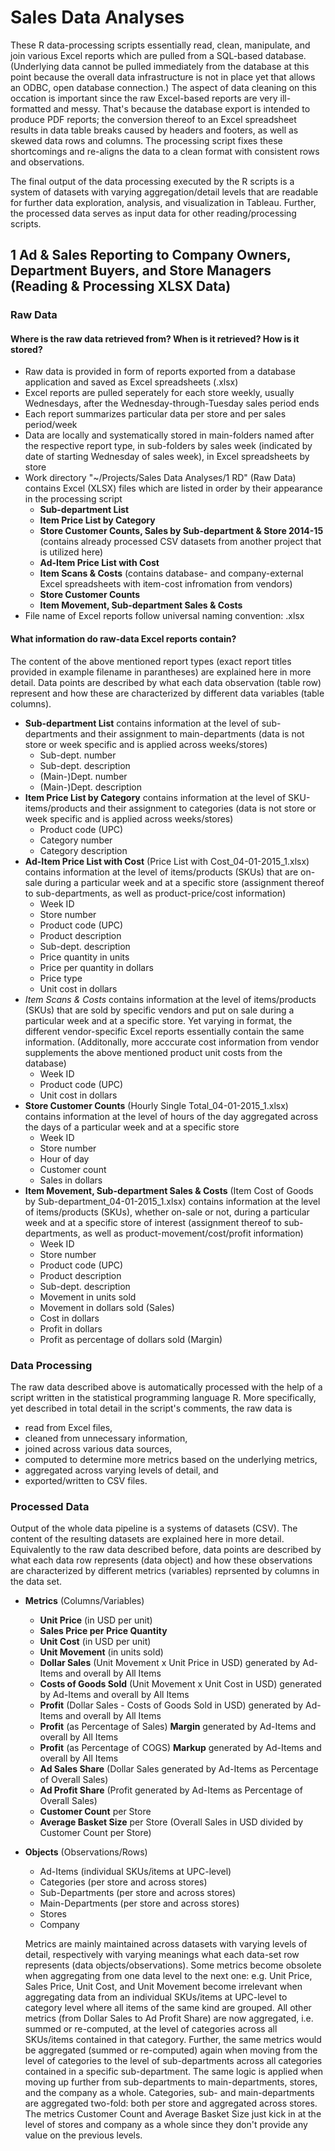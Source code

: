 # Sales Data Analyses

These R data-processing scripts essentially read, clean, manipulate, and join various Excel reports which are pulled from a SQL-based database. (Underlying data cannot be pulled immediately from the database at this point because the overall data infrastructure is not in place yet that allows an ODBC, open database connection.)
The aspect of data cleaning on this occation is important since the raw Excel-based reports are very ill-formatted and messy.
That's because the database export is intended to produce PDF reports; the conversion thereof to an Excel spreadsheet results in data table breaks caused by headers and footers, as well as skewed data rows and columns.
The processing script fixes these shortcomings and re-aligns the data to a clean format with consistent rows and observations.

The final output of the data processing executed by the R scripts is a system of datasets with varying aggregation/detail levels that are readable for further data exploration, analysis, and visualization in Tableau. Further, the processed data serves as input data for other reading/processing scripts.

## 1 Ad & Sales Reporting to Company Owners, Department Buyers, and Store Managers (Reading & Processing XLSX Data)

### Raw Data 

#### Where is the raw data retrieved from? When is it retrieved? How is it stored?
* Raw data is provided in form of reports exported from a database application and saved as Excel spreadsheets (.xlsx)
* Excel reports are pulled seperately for each store weekly, usually Wednesdays, after the Wednesday-through-Tuesday sales period ends
* Each report summarizes particular data per store and per sales period/week
* Data are locally and systematically stored in main-folders named after the respective report type, in sub-folders by sales week (indicated by date of starting Wednesday of sales week), in Excel spreadsheets by store
* Work directory "~/Projects/Sales Data Analyses/1 RD" (Raw Data) contains Excel (XLSX) files which are listed in order by their appearance in the processing script
	+ __Sub-department List__
	+ __Item Price List by Category__
	+ __Store Customer Counts, Sales by Sub-department & Store 2014-15__ (contains already processed CSV datasets from another project that is utilized here)
	+ __Ad-Item Price List with Cost__
	+ __Item Scans & Costs__ (contains database- and company-external Excel spreadsheets with item-cost infromation from vendors)
	+ __Store Customer Counts__
	+ __Item Movement, Sub-department Sales & Costs__
* File name of Excel reports follow universal naming convention: <Report Title>_<Date of starting Wednesday of sales week>_<Store number>.xlsx

#### What information do raw-data Excel reports contain?

The content of the above mentioned report types (exact report titles provided in example filename in parantheses) are explained here in more detail.
Data points are described by what each data observation (table row) represent and how these are characterized by different data variables (table columns).

* __Sub-department List__ contains information at the level of sub-departments and their assignment to main-departments (data is not store or week specific and is applied across weeks/stores)
	+ Sub-dept. number
	+ Sub-dept. description
	+ (Main-)Dept. number
	+ (Main-)Dept. description
* __Item Price List by Category__ contains information at the level of SKU-items/products and their assignment to categories (data is not store or week specific and is applied across weeks/stores)
	+ Product code (UPC)
	+ Category number
	+ Category description
* __Ad-Item Price List with Cost__ (Price List with Cost_04-01-2015_1.xlsx) contains information at the level of items/products (SKUs) that are on-sale during a particular week and at a specific store (assignment thereof to sub-departments, as well as product-price/cost information)
	+ Week ID
	+ Store number
	+ Product code (UPC)
	+ Product description
	+ Sub-dept. description
	+ Price quantity in units
	+ Price per quantity in dollars
	+ Price type
	+ Unit cost in dollars
* _Item Scans & Costs_ contains information at the level of items/products (SKUs) that are sold by specific vendors and put on sale during a particular week and at a specific store. Yet varying in format, the different vendor-specific Excel reports essentially contain the same information. (Additonally, more acccurate cost information from vendor supplements the above mentioned product unit costs from the database)
	+ Week ID	
	+ Product code (UPC)
	+ Unit cost in dollars
* __Store Customer Counts__ (Hourly Single Total_04-01-2015_1.xlsx) contains information at the level of hours of the day aggregated across the days of a particular week and at a specific store
	+ Week ID
	+ Store number
	+ Hour of day
	+ Customer count
	+ Sales in dollars
* __Item Movement, Sub-department Sales & Costs__ (Item Cost of Goods by Sub-department_04-01-2015_1.xlsx) contains information at the level of items/products (SKUs), whether on-sale or not, during a particular week and at a specific store of interest (assignment thereof to sub-departments, as well as product-movement/cost/profit information)
	+ Week ID
	+ Store number
	+ Product code (UPC)
	+ Product description
	+ Sub-dept. description
	+ Movement in units sold
	+ Movement in dollars sold (Sales)
	+ Cost in dollars
	+ Profit in dollars
	+ Profit as percentage of dollars sold (Margin)
	
### Data Processing

The raw data described above is automatically processed with the help of a script written in the statistical programming language R. More specifically, yet described in total detail in the script's comments, the raw data is
* read from Excel files,
* cleaned from unnecessary information,
* joined across various data sources,
* computed to determine more metrics based on the underlying metrics,
* aggregated across varying levels of detail, and
* exported/written to CSV files.

### Processed Data

Output of the whole data pipeline is a systems of datasets (CSV). The content of the resulting datasets are explained here in more detail.
Equivalently to the raw data described before, data points are described by what each data row represents (data object) and how these observations are characterized by different metrics (variables) reprsented by columns in the data set.

* __Metrics__ (Columns/Variables)
	+ __Unit Price__ (in USD per unit)
	+ __Sales Price per Price Quantity__
	+ __Unit Cost__ (in USD per unit)
	+ __Unit Movement__ (in units sold)
	+ __Dollar Sales__ (Unit Movement x Unit Price in USD) generated by Ad-Items and overall by All Items
	+ __Costs of Goods Sold__ (Unit Movement x Unit Cost in USD) generated by Ad-Items and overall by All Items
	+ __Profit__ (Dollar Sales - Costs of Goods Sold in USD) generated by Ad-Items and overall by All Items
	+ __Profit__ (as Percentage of Sales) __Margin__ generated by Ad-Items and overall by All Items
	+ __Profit__ (as Percentage of COGS) __Markup__ generated by Ad-Items and overall by All Items
	+ __Ad Sales Share__ (Dollar Sales generated by Ad-Items as Percentage of Overall Sales)
	+ __Ad Profit Share__ (Profit generated by Ad-Items as Percentage of Overall Sales)
	+ __Customer Count__ per Store
	+ __Average Basket Size__ per Store (Overall Sales in USD divided by Customer Count per Store)
* __Objects__ (Observations/Rows)
	+ Ad-Items (individual SKUs/items at UPC-level)
	+ Categories (per store and across stores)
	+ Sub-Departments (per store and across stores)
	+ Main-Departments (per store and across stores)
	+ Stores
	+ Company

	Metrics are mainly maintained across datasets with varying levels of detail, respectively with varying meanings what each data-set row represents (data objects/observations).
	Some metrics become obsolete when aggregating from one data level to the next one: e.g. Unit Price, Sales Price, Unit Cost, and Unit Movement become irrelevant when aggregating data from an individual SKUs/items at UPC-level to category level where all items of the same kind are grouped.
	All other metrics (from Dollar Sales to Ad Profit Share) are now aggregated, i.e. summed or re-computed, at the level of categories across all SKUs/items contained in that category.
	Further, the same metrics would be aggregated (summed or re-computed) again when moving from the level of categories to the level of sub-departments across all categories contained in a specific sub-department. The same logic is applied when moving up further from sub-departments to main-departments, stores, and the company as a whole.
	Categories, sub- and main-departments are aggregated two-fold: both per store and aggregated across stores.
	The metrics Customer Count and Average Basket Size just kick in at the level of stores and company as a whole since they don't provide any value on the previous levels.


	